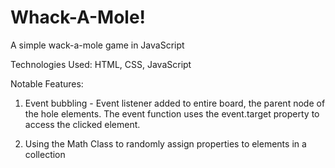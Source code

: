 # Whack-A-Mole!
A simple wack-a-mole game in JavaScript

Technologies Used: 
HTML, CSS, JavaScript

Notable Features:
1. Event bubbling - Event listener added to entire board, the parent node of the hole elements.
The event function uses the event.target property to access the clicked element.

2. Using the Math Class to randomly assign properties to elements in a collection
